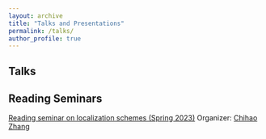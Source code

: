 ```yaml
---
layout: archive
title: "Talks and Presentations"
permalink: /talks/
author_profile: true
---
```


## Talks

## Reading Seminars
[Reading seminar on localization schemes (Spring 2023)](https://notes.sjtu.edu.cn/s/srjxIefo_)
Organizer: [Chihao Zhang](http://chihaozhang.com/)